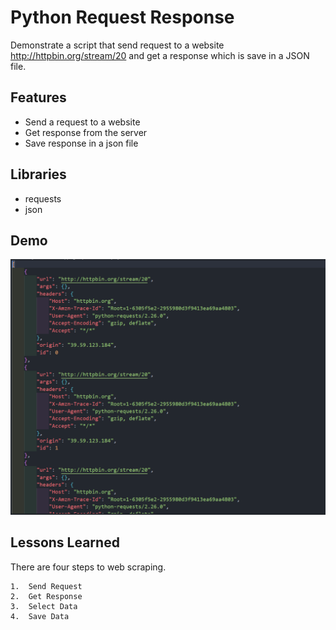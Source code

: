 
# Python Request Response

Demonstrate a script that send request to a website http://httpbin.org/stream/20 and get a response which is save in a JSON file.
## Features

- Send a request to a website
- Get response from the server
- Save response in a json file
## Libraries

- requests
- json
## Demo

![Data Output](https://github.com/SulemanMughal/Python-Request-Demo/blob/main/demo.PNG)
## Lessons Learned

There are four steps to web scraping.

    1.  Send Request
    2.  Get Response
    3.  Select Data
    4.  Save Data

